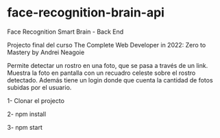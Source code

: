 # face-recognition-brain-api

Face Recognition Smart Brain - Back End

Projecto final del curso The Complete Web Developer in 2022: Zero to Mastery by Andrei Neagoie

Permite detectar un rostro en una foto, que se pasa a través de un link. Muestra la foto en pantalla con un recuadro celeste sobre el rostro detectado. Además tiene un login donde que cuenta la cantidad de fotos subidas por el usuario.

1- Clonar el projecto

2- npm install

3- npm start
